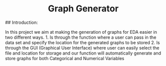 <h1 align="center"> Graph Generator </h1>
## Introduction:
<p>  In this project we aim at making the generation of graphs for EDA easier in two different ways.
1. Is through the function where a user can pass in the data set and specify the location for the generated graphs to be stored
2. Is through the GUI (Graphical User Interface) where user can easily select the file and location for storage and our function will automatically generate and store graphs for both Categorical and Numerical Variables
